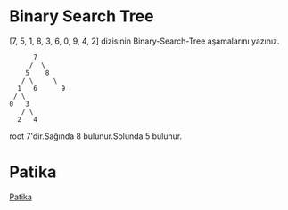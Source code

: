 # Binary Search Tree

[7, 5, 1, 8, 3, 6, 0, 9, 4, 2] dizisinin Binary-Search-Tree aşamalarını yazınız.

          7
         /  \
        5    8
       / \     \
      1   6      9
     / \ 
    0   3
       / \
      2   4                          
  
  root 7'dir.Sağında 8 bulunur.Solunda 5 bulunur.
  
                                                      
# Patika
[Patika](www.patika.dev)

